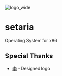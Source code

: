![logo_wide](https://github.com/setariaOS/setaria/blob/master/logo.png)
# setaria
Operating System for x86

## Special Thanks
- [李](https://github.com/Lee0701) - Designed logo